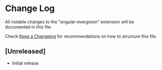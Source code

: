 # Change Log

All notable changes to the "angular-evergreen" extension will be documented in this file.

Check [Keep a Changelog](http://keepachangelog.com/) for recommendations on how to structure this file.

## [Unreleased]

- Initial release